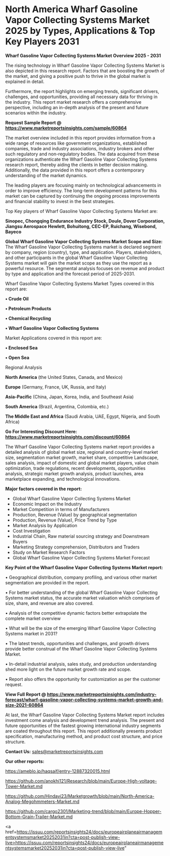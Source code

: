 # North America Wharf Gasoline Vapor Collecting Systems Market 2025 by Types, Applications & Top Key Players 2031

<Strong> Wharf Gasoline Vapor Collecting Systems Market Overview 2025 - 2031</strong>

The rising technology in Wharf Gasoline Vapor Collecting Systems Market is also depicted in this research report. Factors that are boosting the growth of the market, and giving a positive push to thrive in the global market is explained in detail.

Furthermore, the report highlights on emerging trends, significant drivers, challenges, and opportunities, providing all necessary data for thriving in the industry. This report market research offers a comprehensive perspective, including an in-depth analysis of the present and future scenarios within the industry.

<strong>Request Sample Report @ <a href=https://www.marketreportsinsights.com/sample/60864>https://www.marketreportsinsights.com/sample/60864</a></strong>

The market overview included in this report provides information from a wide range of resources like government organizations, established companies, trade and industry associations, industry brokers and other such regulatory and non-regulatory bodies. The data acquired from these organizations authenticate the Wharf Gasoline Vapor Collecting Systems research report, thereby aiding the clients in better decision making. Additionally, the data provided in this report offers a contemporary understanding of the market dynamics.

The leading players are focusing mainly on technological advancements in order to improve efficiency. The long-term development patterns for this market can be captured by continuing the ongoing process improvements and financial stability to invest in the best strategies.

Top Key players of Wharf Gasoline Vapor Collecting Systems Market are:

<strong>Sinopec, Chongqing Endurance Industry Stock, Doule, Dover Corporation, Jiangsu Aerospace Hewlett, Bohuitong, CEC-EP, Ruichang, Wisebond, Bayeco</strong>

<strong><b>Global Wharf Gasoline Vapor Collecting Systems Market Scope and Size:</b></strong>
The Wharf Gasoline Vapor Collecting Systems market is declared segment by company, region (country), type, and application. Players, stakeholders, and other participants in the global Wharf Gasoline Vapor Collecting Systems market will gain the market scope as they use the report as a powerful resource. The segmental analysis focuses on revenue and product by type and application and the forecast period of 2025-2031.

Wharf Gasoline Vapor Collecting Systems Market Types covered in this report are:

<strong>• Crude Oil

• Petroleum Products

• Chemical Recycling

• Wharf Gasoline Vapor Collecting Systems</strong>

Market Applications covered in this report are:

<strong>• Enclosed Sea

• Open Sea</strong> 

Regional Analysis

<strong>North America</strong> (the United States, Canada, and Mexico)

<strong>Europe</strong> (Germany, France, UK, Russia, and Italy)

<strong>Asia-Pacific</strong> (China, Japan, Korea, India, and Southeast Asia)

<strong>South America</strong> (Brazil, Argentina, Colombia, etc.)

<strong>The Middle East and Africa</strong> (Saudi Arabia, UAE, Egypt, Nigeria, and South Africa)

<strong>Go For Interesting Discount Here: <a href=https://www.marketreportsinsights.com/discount/60864>https://www.marketreportsinsights.com/discount/60864</a></strong>

The Wharf Gasoline Vapor Collecting Systems market report provides a detailed analysis of global market size, regional and country-level market size, segmentation market growth, market share, competitive Landscape, sales analysis, impact of domestic and global market players, value chain optimization, trade regulations, recent developments, opportunities analysis, strategic market growth analysis, product launches, area marketplace expanding, and technological innovations.

<strong><b>Major factors covered in the report:</b></strong>
<ul>
  <li>Global Wharf Gasoline Vapor Collecting Systems Market </li>
  <li>Economic Impact on the Industry</li>
  <li>Market Competition in terms of Manufacturers</li>
  <li>Production, Revenue (Value) by geographical segmentation</li>
  <li>Production, Revenue (Value), Price Trend by Type</li>
  <li>Market Analysis by Application</li>
  <li>Cost Investigation</li>
  <li>Industrial Chain, Raw material sourcing strategy and Downstream Buyers</li>
  <li>Marketing Strategy comprehension, Distributors and Traders</li>
  <li>Study on Market Research Factors</li>
  <li>Global Wharf Gasoline Vapor Collecting Systems Market Forecast</li>
</ul>

<strong><b>Key Point of the Wharf Gasoline Vapor Collecting Systems Market report:</b></strong>

• Geographical distribution, company profiling, and various other market segmentation are provided in the report.

• For better understanding of the global Wharf Gasoline Vapor Collecting Systems market status, the accurate market valuation which comprises of size, share, and revenue are also covered.

• Analysis of the competitive dynamic factors better extrapolate the complete market overview

• What will be the size of the emerging Wharf Gasoline Vapor Collecting Systems market in 2031?

• The latest trends, opportunities and challenges, and growth drivers provide better construal of the Wharf Gasoline Vapor Collecting Systems Market.

• In-detail industrial analysis, sales study, and production understanding shed more light on the future market growth rate and scope.

• Report also offers the opportunity for customization as per the customer request.

<strong><b>View Full Report @ <a href=https://www.marketreportsinsights.com/industry-forecast/wharf-gasoline-vapor-collecting-systems-market-growth-and-size-2021-60864>https://www.marketreportsinsights.com/industry-forecast/wharf-gasoline-vapor-collecting-systems-market-growth-and-size-2021-60864</a></b></strong>


At last, the Wharf Gasoline Vapor Collecting Systems Market report includes investment come analysis and development trend analysis. The present and future opportunities of the fastest growing international industry segments are coated throughout this report. This report additionally presents product specification, manufacturing method, and product cost structure, and price structure.

<strong>Contact Us:</strong>
sales@marketreportsinsights.com

<strong>Our other reports:</strong>

<a href=https://ameblo.jp/haqsaif/entry-12887320015.html>https://ameblo.jp/haqsaif/entry-12887320015.html</a>

<a href=https://github.com/anokhi121/Research/blob/main/Europe-High-voltage-Tower-Market.md>https://github.com/anokhi121/Research/blob/main/Europe-High-voltage-Tower-Market.md</a>

<a href=https://github.com/Hindavi23/Marketgrowth/blob/main/North-America-Analog-Megohmmeters-Market.md>https://github.com/Hindavi23/Marketgrowth/blob/main/North-America-Analog-Megohmmeters-Market.md</a>

<a href=https://github.com/cargo2301/Marketing-trend/blob/main/Europe-Hopper-Bottom-Grain-Trailer-Market.md>https://github.com/cargo2301/Marketing-trend/blob/main/Europe-Hopper-Bottom-Grain-Trailer-Market.md</a>

<a href=https://issuu.com/reportsinsights24/docs/europeairplaneairmanagementsystemsmarket20252031in?cta=post-publish-view-live>https://issuu.com/reportsinsights24/docs/europeairplaneairmanagementsystemsmarket20252031in?cta=post-publish-view-live</a>"
